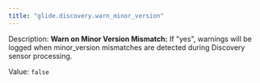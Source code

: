 ```yaml
---
title: "glide.discovery.warn_minor_version"
---
```


Description: <b>Warn on Minor Version Mismatch:</b> If "yes", warnings will be logged when minor_version mismatches are detected during Discovery sensor processing.

Value: `false`